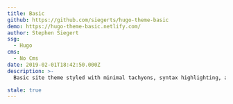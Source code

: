 ```yaml
---
title: Basic
github: https://github.com/siegerts/hugo-theme-basic
demo: https://hugo-theme-basic.netlify.com/
author: Stephen Siegert
ssg:
  - Hugo
cms:
  - No Cms
date: 2019-02-01T18:42:50.000Z
description: >-
  Basic site theme styled with minimal tachyons, syntax highlighting, and blog series configuration. 📦

stale: true
---
```

